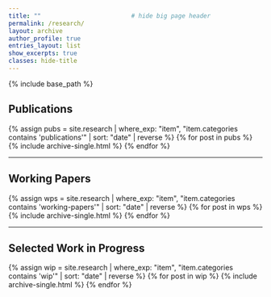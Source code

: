```yaml
---
title: ""                         # hide big page header
permalink: /research/
layout: archive
author_profile: true
entries_layout: list
show_excerpts: true
classes: hide-title
---
```


{% include base_path %}

## Publications
{% assign pubs = site.research | where_exp: "item", "item.categories contains 'publications'" | sort: "date" | reverse %}
{% for post in pubs %}
{% include archive-single.html %}
{% endfor %}

---

## Working Papers
<div class="nolink-titles">
{% assign wps = site.research | where_exp: "item", "item.categories contains 'working-papers'" | sort: "date" | reverse %}
{% for post in wps %}
{% include archive-single.html %}
{% endfor %}
</div>

---

## Selected Work in Progress
<div class="nolink-titles">
{% assign wip = site.research | where_exp: "item", "item.categories contains 'wip'" | sort: "date" | reverse %}
{% for post in wip %}
{% include archive-single.html %}
{% endfor %}
</div>
